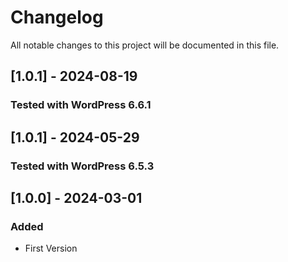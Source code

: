 # Changelog
All notable changes to this project will be documented in this file.
## [1.0.1] - 2024-08-19
### Tested with WordPress 6.6.1

## [1.0.1] - 2024-05-29
### Tested with WordPress 6.5.3

## [1.0.0] - 2024-03-01
### Added
- First Version